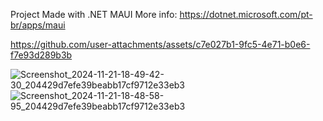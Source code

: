 Project Made with .NET MAUI
More info:
https://dotnet.microsoft.com/pt-br/apps/maui

https://github.com/user-attachments/assets/c7e027b1-9fc5-4e71-b0e6-f7e93d289b3b

![Screenshot_2024-11-21-18-49-42-30_204429d7efe39beabb17cf9712e33eb3](https://github.com/user-attachments/assets/daa25cb8-c453-45c0-bcb1-e45dceab0a5c)
![Screenshot_2024-11-21-18-48-58-95_204429d7efe39beabb17cf9712e33eb3](https://github.com/user-attachments/assets/75b0f97f-ef5c-4892-83ae-dbd381c6ae9e)
